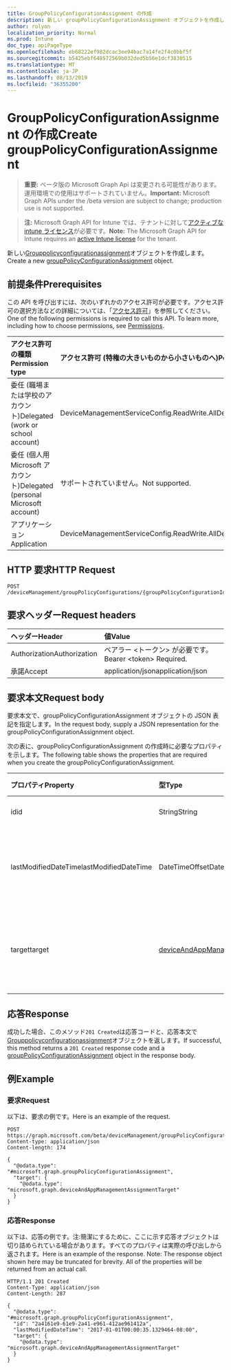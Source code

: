 ```yaml
---
title: GroupPolicyConfigurationAssignment の作成
description: 新しい groupPolicyConfigurationAssignment オブジェクトを作成します。
author: rolyon
localization_priority: Normal
ms.prod: Intune
doc_type: apiPageType
ms.openlocfilehash: eb68222ef982dcac3ee94bac7a14fe2f4c0bbf5f
ms.sourcegitcommit: b5425ebf648572569b032ded5b56e1dcf3830515
ms.translationtype: MT
ms.contentlocale: ja-JP
ms.lasthandoff: 08/13/2019
ms.locfileid: "36355200"
---
```

# <a name="create-grouppolicyconfigurationassignment"></a><span data-ttu-id="30628-103">GroupPolicyConfigurationAssignment の作成</span><span class="sxs-lookup"><span data-stu-id="30628-103">Create groupPolicyConfigurationAssignment</span></span>

> <span data-ttu-id="30628-104">**重要:** ベータ版の Microsoft Graph Api は変更される可能性があります。運用環境での使用はサポートされていません。</span><span class="sxs-lookup"><span data-stu-id="30628-104">**Important:** Microsoft Graph APIs under the /beta version are subject to change; production use is not supported.</span></span>

> <span data-ttu-id="30628-105">**注:** Microsoft Graph API for Intune では、テナントに対して[アクティブな intune ライセンス](https://go.microsoft.com/fwlink/?linkid=839381)が必要です。</span><span class="sxs-lookup"><span data-stu-id="30628-105">**Note:** The Microsoft Graph API for Intune requires an [active Intune license](https://go.microsoft.com/fwlink/?linkid=839381) for the tenant.</span></span>

<span data-ttu-id="30628-106">新しい[Grouppolicyconfigurationassignment](../resources/intune-grouppolicy-grouppolicyconfigurationassignment.md)オブジェクトを作成します。</span><span class="sxs-lookup"><span data-stu-id="30628-106">Create a new [groupPolicyConfigurationAssignment](../resources/intune-grouppolicy-grouppolicyconfigurationassignment.md) object.</span></span>

## <a name="prerequisites"></a><span data-ttu-id="30628-107">前提条件</span><span class="sxs-lookup"><span data-stu-id="30628-107">Prerequisites</span></span>
<span data-ttu-id="30628-p101">この API を呼び出すには、次のいずれかのアクセス許可が必要です。アクセス許可の選択方法などの詳細については、「[アクセス許可](/graph/permissions-reference)」を参照してください。</span><span class="sxs-lookup"><span data-stu-id="30628-p101">One of the following permissions is required to call this API. To learn more, including how to choose permissions, see [Permissions](/graph/permissions-reference).</span></span>

|<span data-ttu-id="30628-110">アクセス許可の種類</span><span class="sxs-lookup"><span data-stu-id="30628-110">Permission type</span></span>|<span data-ttu-id="30628-111">アクセス許可 (特権の大きいものから小さいものへ)</span><span class="sxs-lookup"><span data-stu-id="30628-111">Permissions (from most to least privileged)</span></span>|
|:---|:---|
|<span data-ttu-id="30628-112">委任 (職場または学校のアカウント)</span><span class="sxs-lookup"><span data-stu-id="30628-112">Delegated (work or school account)</span></span>|<span data-ttu-id="30628-113">DeviceManagementServiceConfig.ReadWrite.All</span><span class="sxs-lookup"><span data-stu-id="30628-113">DeviceManagementServiceConfig.ReadWrite.All</span></span>|
|<span data-ttu-id="30628-114">委任 (個人用 Microsoft アカウント)</span><span class="sxs-lookup"><span data-stu-id="30628-114">Delegated (personal Microsoft account)</span></span>|<span data-ttu-id="30628-115">サポートされていません。</span><span class="sxs-lookup"><span data-stu-id="30628-115">Not supported.</span></span>|
|<span data-ttu-id="30628-116">アプリケーション</span><span class="sxs-lookup"><span data-stu-id="30628-116">Application</span></span>|<span data-ttu-id="30628-117">DeviceManagementServiceConfig.ReadWrite.All</span><span class="sxs-lookup"><span data-stu-id="30628-117">DeviceManagementServiceConfig.ReadWrite.All</span></span>|

## <a name="http-request"></a><span data-ttu-id="30628-118">HTTP 要求</span><span class="sxs-lookup"><span data-stu-id="30628-118">HTTP Request</span></span>
<!-- {
  "blockType": "ignored"
}
-->
``` http
POST /deviceManagement/groupPolicyConfigurations/{groupPolicyConfigurationId}/assignments
```

## <a name="request-headers"></a><span data-ttu-id="30628-119">要求ヘッダー</span><span class="sxs-lookup"><span data-stu-id="30628-119">Request headers</span></span>
|<span data-ttu-id="30628-120">ヘッダー</span><span class="sxs-lookup"><span data-stu-id="30628-120">Header</span></span>|<span data-ttu-id="30628-121">値</span><span class="sxs-lookup"><span data-stu-id="30628-121">Value</span></span>|
|:---|:---|
|<span data-ttu-id="30628-122">Authorization</span><span class="sxs-lookup"><span data-stu-id="30628-122">Authorization</span></span>|<span data-ttu-id="30628-123">ベアラー &lt;トークン&gt; が必要です。</span><span class="sxs-lookup"><span data-stu-id="30628-123">Bearer &lt;token&gt; Required.</span></span>|
|<span data-ttu-id="30628-124">承諾</span><span class="sxs-lookup"><span data-stu-id="30628-124">Accept</span></span>|<span data-ttu-id="30628-125">application/json</span><span class="sxs-lookup"><span data-stu-id="30628-125">application/json</span></span>|

## <a name="request-body"></a><span data-ttu-id="30628-126">要求本文</span><span class="sxs-lookup"><span data-stu-id="30628-126">Request body</span></span>
<span data-ttu-id="30628-127">要求本文で、groupPolicyConfigurationAssignment オブジェクトの JSON 表記を指定します。</span><span class="sxs-lookup"><span data-stu-id="30628-127">In the request body, supply a JSON representation for the groupPolicyConfigurationAssignment object.</span></span>

<span data-ttu-id="30628-128">次の表に、groupPolicyConfigurationAssignment の作成時に必要なプロパティを示します。</span><span class="sxs-lookup"><span data-stu-id="30628-128">The following table shows the properties that are required when you create the groupPolicyConfigurationAssignment.</span></span>

|<span data-ttu-id="30628-129">プロパティ</span><span class="sxs-lookup"><span data-stu-id="30628-129">Property</span></span>|<span data-ttu-id="30628-130">型</span><span class="sxs-lookup"><span data-stu-id="30628-130">Type</span></span>|<span data-ttu-id="30628-131">説明</span><span class="sxs-lookup"><span data-stu-id="30628-131">Description</span></span>|
|:---|:---|:---|
|<span data-ttu-id="30628-132">id</span><span class="sxs-lookup"><span data-stu-id="30628-132">id</span></span>|<span data-ttu-id="30628-133">String</span><span class="sxs-lookup"><span data-stu-id="30628-133">String</span></span>|<span data-ttu-id="30628-134">エンティティのキー。</span><span class="sxs-lookup"><span data-stu-id="30628-134">Key of the entity.</span></span>|
|<span data-ttu-id="30628-135">lastModifiedDateTime</span><span class="sxs-lookup"><span data-stu-id="30628-135">lastModifiedDateTime</span></span>|<span data-ttu-id="30628-136">DateTimeOffset</span><span class="sxs-lookup"><span data-stu-id="30628-136">DateTimeOffset</span></span>|<span data-ttu-id="30628-137">エンティティが最後に変更された日付と時刻。</span><span class="sxs-lookup"><span data-stu-id="30628-137">The date and time the entity was last modified.</span></span>|
|<span data-ttu-id="30628-138">target</span><span class="sxs-lookup"><span data-stu-id="30628-138">target</span></span>|[<span data-ttu-id="30628-139">deviceAndAppManagementAssignmentTarget</span><span class="sxs-lookup"><span data-stu-id="30628-139">deviceAndAppManagementAssignmentTarget</span></span>](../resources/intune-shared-deviceandappmanagementassignmenttarget.md)|<span data-ttu-id="30628-140">グループポリシー構成を対象としたグループの種類。</span><span class="sxs-lookup"><span data-stu-id="30628-140">The type of groups targeted the group policy configuration.</span></span>|



## <a name="response"></a><span data-ttu-id="30628-141">応答</span><span class="sxs-lookup"><span data-stu-id="30628-141">Response</span></span>
<span data-ttu-id="30628-142">成功した場合、このメソッド`201 Created`は応答コードと、応答本文で[Grouppolicyconfigurationassignment](../resources/intune-grouppolicy-grouppolicyconfigurationassignment.md)オブジェクトを返します。</span><span class="sxs-lookup"><span data-stu-id="30628-142">If successful, this method returns a `201 Created` response code and a [groupPolicyConfigurationAssignment](../resources/intune-grouppolicy-grouppolicyconfigurationassignment.md) object in the response body.</span></span>

## <a name="example"></a><span data-ttu-id="30628-143">例</span><span class="sxs-lookup"><span data-stu-id="30628-143">Example</span></span>

### <a name="request"></a><span data-ttu-id="30628-144">要求</span><span class="sxs-lookup"><span data-stu-id="30628-144">Request</span></span>
<span data-ttu-id="30628-145">以下は、要求の例です。</span><span class="sxs-lookup"><span data-stu-id="30628-145">Here is an example of the request.</span></span>
``` http
POST https://graph.microsoft.com/beta/deviceManagement/groupPolicyConfigurations/{groupPolicyConfigurationId}/assignments
Content-type: application/json
Content-length: 174

{
  "@odata.type": "#microsoft.graph.groupPolicyConfigurationAssignment",
  "target": {
    "@odata.type": "microsoft.graph.deviceAndAppManagementAssignmentTarget"
  }
}
```

### <a name="response"></a><span data-ttu-id="30628-146">応答</span><span class="sxs-lookup"><span data-stu-id="30628-146">Response</span></span>
<span data-ttu-id="30628-p102">以下は、応答の例です。注:簡潔にするために、ここに示す応答オブジェクトは切り詰められている場合があります。すべてのプロパティは実際の呼び出しから返されます。</span><span class="sxs-lookup"><span data-stu-id="30628-p102">Here is an example of the response. Note: The response object shown here may be truncated for brevity. All of the properties will be returned from an actual call.</span></span>
``` http
HTTP/1.1 201 Created
Content-Type: application/json
Content-Length: 287

{
  "@odata.type": "#microsoft.graph.groupPolicyConfigurationAssignment",
  "id": "2a4161e9-61e9-2a41-e961-412ae961412a",
  "lastModifiedDateTime": "2017-01-01T00:00:35.1329464-08:00",
  "target": {
    "@odata.type": "microsoft.graph.deviceAndAppManagementAssignmentTarget"
  }
}
```







